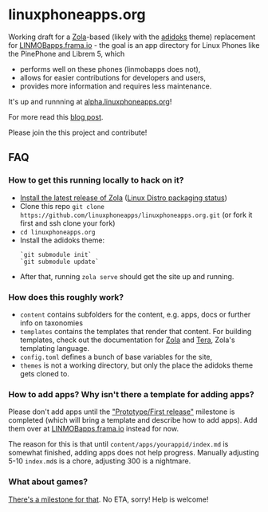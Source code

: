 # linuxphoneapps.org

Working draft for a [Zola](https://getzola.org)-based (likely with the [adidoks](https://www.getzola.org/themes/adidoks/) theme) replacement for [LINMOBapps.frama.io](https://linmobapps.frama.io) - the goal is an app directory for Linux Phones like the PinePhone and Librem 5, which 
* performs well on these phones (linmobapps does not),
* allows for easier contributions for developers and users,
* provides more information and requires less maintenance.

It's up and runnning at [alpha.linuxphoneapps.org](https://alpha.linuxphoneapps.org)!

For more read this [blog post](https://linmob.net/linmobapps-additions-changes-march-april-2021/#the-future-linuxphoneapps-org).

Please join the this project and contribute!

## FAQ

### How to get this running locally to hack on it?

* [Install the latest release of Zola](https://www.getzola.org/documentation/getting-started/installation/) ([Linux Distro packaging status](https://repology.org/project/zola/versions))
* Clone this repo `git clone https://github.com/linuxphoneapps/linuxphoneapps.org.git` (or fork it first and ssh clone your fork)
* `cd linuxphoneapps.org`
* Install the adidoks theme: 
  ~~~
  `git submodule init` 
  `git submodule update`
  ~~~
* After that, running `zola serve` should get the site up and running.

### How does this roughly work?

* `content` contains subfolders for the content, e.g. apps, docs or further info on taxonomies
* `templates` contains the templates that render that content. For building templates, check out the documentation for [Zola](https://www.getzola.org/documentation/getting-started/overview/) and [Tera](https://tera.netlify.app/docs/), Zola's templating language.
* `config.toml` defines a bunch of base variables for the site,
* `themes` is not a working directory, but only the place the adidoks theme gets cloned to. 

### How to add apps? Why isn't there a template for adding apps?

Please don't add apps until the ["Prototype/First release"](https://github.com/linuxphoneapps/linuxphoneapps.org/milestone/1) milestone is completed (which will bring a template and describe how to add apps). Add them over at [LINMOBapps.frama.io](https://framagit.org/linmobapps/linmobapps.frama.io/-/blob/master/apps.csv) instead for now.

The reason for this is that until `content/apps/yourappid/index.md` is somewhat finished, adding apps does not help progress. Manually adjusting 5-10 `index.md`s is a chore, adjusting 300 is a nightmare.

### What about games? 

[There's a milestone for that](https://github.com/linuxphoneapps/linuxphoneapps.org/milestone/2). No ETA, sorry! Help is welcome!

